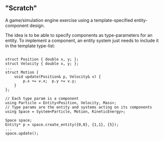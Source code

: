 "Scratch"
----

A game/simulation engine exercise using a template-specified entity-component design.

The idea is to be able to specify components as type-parameters for an entity. To implement a component, an entity system just needs to include it in the template type-list:

```

struct Position { double x, y; };
struct Velocity { double x, y; };
...
struct Motion {
    void update(Position& p, Velocity& v) {
        p.x += v.x;  p.y += v.y;
    }
};

// Each type param is a component
using Particle = Entity<Position, Velocity, Mass>;
// Type params are the entity and systems acting on its components
using Space = System<Particle, Motion, KineticEnergy>;

Space space;
Entity* p = space.create_entity({0,0}, {1,1}, {5});
...
space.update();

```

